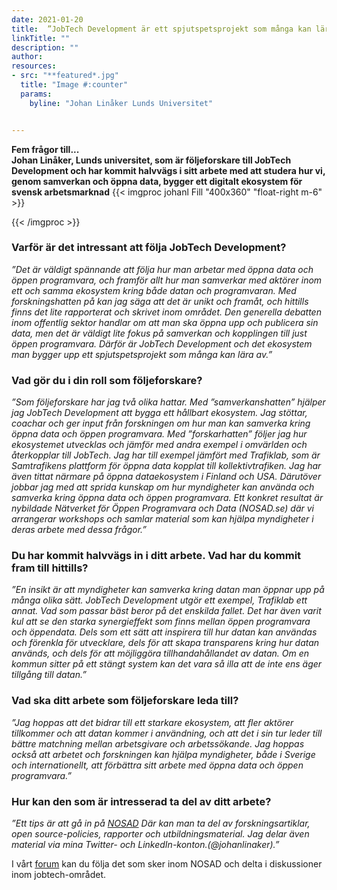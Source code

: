 ```yaml
---
date: 2021-01-20
title:  ”JobTech Development är ett spjutspetsprojekt som många kan lära av”
linkTitle: ""
description: ""
author: 
resources:
- src: "**featured*.jpg"
  title: "Image #:counter"
  params:
    byline: "Johan Linåker Lunds Universitet"


---
```

**Fem frågor till...**  
**Johan Linåker, Lunds universitet, som är följeforskare till JobTech Development och har kommit halvvägs i sitt arbete med att studera hur vi, genom samverkan och öppna data, bygger ett digitalt ekosystem för svensk arbetsmarknad** 
{{< imgproc johanl Fill "400x360" "float-right m-6" >}}

{{< /imgproc >}}


<!-- There should be no margin above this first sentence.
<!-- Blockquotes should be a lighter gray with a border along the left side in the secondary color.

<!--There should be no margin below this final sentence.-->

### Varför är det intressant att följa JobTech Development?

*”Det är väldigt spännande att följa hur man arbetar med öppna data och öppen programvara, och framför allt hur man samverkar med aktörer inom ett och samma ekosystem kring både datan och programvaran. Med forskningshatten på kan jag säga att det är unikt och framåt, och hittills finns det lite rapporterat och skrivet inom området. Den generella debatten inom offentlig sektor handlar om att man ska öppna upp och publicera sin data, men det är väldigt lite fokus på samverkan och kopplingen till just öppen programvara. Därför är JobTech Development och det ekosystem man bygger upp ett spjutspetsprojekt som många kan lära av.”*

### Vad gör du i din roll som följeforskare? 

*”Som följeforskare har jag två olika hattar. Med ”samverkanshatten” hjälper jag JobTech Development att bygga ett hållbart ekosystem. Jag stöttar, coachar och ger input från forskningen om hur man kan samverka kring öppna data och öppen programvara. Med ”forskarhatten” följer jag hur ekosystemet utvecklas och jämför med andra exempel i omvärlden och återkopplar till JobTech. Jag har till exempel jämfört med Trafiklab, som är Samtrafikens plattform för öppna data kopplat till kollektivtrafiken. Jag har även tittat närmare på öppna dataekosystem i Finland och USA. Därutöver jobbar jag med att sprida kunskap om hur myndigheter kan använda och samverka kring öppna data och öppen programvara. Ett konkret resultat är nybildade Nätverket för Öppen Programvara och Data (NOSAD.se) där vi arrangerar workshops och samlar material som kan hjälpa myndigheter i deras arbete med dessa frågor.”*

### Du har kommit halvvägs in i ditt arbete. Vad har du kommit fram till hittills?

*”En insikt är att myndigheter kan samverka kring datan man öppnar upp på många olika sätt. JobTech Development utgör ett exempel, Trafiklab ett annat. Vad som passar bäst beror på det enskilda fallet. Det har även varit kul att se den starka synergieffekt som finns mellan öppen programvara och öppendata. Dels som ett sätt att inspirera till hur datan kan användas och förenkla för utvecklare, dels för att skapa transparens kring hur datan används, och dels för att möjliggöra tillhandahållandet av datan. Om en kommun sitter på ett stängt system kan det vara så illa att de inte ens äger tillgång till datan.”*

### Vad ska ditt arbete som följeforskare leda till?

*”Jag hoppas att det bidrar till ett starkare ekosystem, att fler aktörer tillkommer och att datan kommer i användning, och att det i sin tur leder till bättre matchning mellan arbetsgivare och arbetssökande. Jag hoppas också att arbetet och forskningen kan hjälpa myndigheter, både i Sverige och internationellt, att förbättra sitt arbete med öppna data och öppen programvara.”*


### Hur kan den som är intresserad ta del av ditt arbete?
*”Ett tips är att gå in på [NOSAD](https://nosad.se/) Där kan man ta del av forskningsartiklar, open source-policies, rapporter och utbildningsmaterial. Jag delar även material via mina Twitter- och LinkedIn-konton.(@johanlinaker).”*

I vårt [forum](https://forum.jobtechdev.se/c/natverket-oppna-data-oppen-kallkod) kan du följa det som sker inom NOSAD och delta i diskussioner inom jobtech-området.











